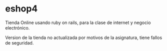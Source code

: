 # eshop4
Tienda Online usando ruby on rails, para la clase de internet y negocio electrónico.

Version de la tienda no actualizada por motivos de la asignatura, tiene fallos de seguridad.
